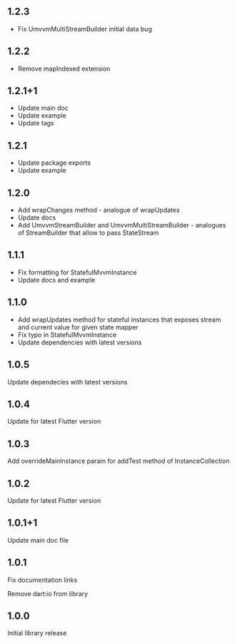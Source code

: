 ## 1.2.3

- Fix UmvvmMultiStreamBuilder initial data bug

## 1.2.2

- Remove mapIndexed extension

## 1.2.1+1

- Update main doc
- Update example
- Update tags

## 1.2.1

- Update package exports
- Update example

## 1.2.0

- Add wrapChanges method - analogue of wrapUpdates
- Update docs
- Add UmvvmStreamBuilder and UmvvmMultiStreamBuilder - analogues of StreamBuilder that allow to pass StateStream

## 1.1.1

- Fix formatting for StatefulMvvmInstance
- Update docs and example

## 1.1.0

- Add wrapUpdates method for stateful instances that exposes stream and current value for given state mapper
- Fix typo in StatefulMvvmInstance
- Update dependencies with latest versions

## 1.0.5

Update dependecies with latest versions

## 1.0.4

Update for latest Flutter version

## 1.0.3

Add overrideMainInstance param for addTest method of InstanceCollection

## 1.0.2

Update for latest Flutter version

## 1.0.1+1

Update main doc file

## 1.0.1

Fix documentation links

Remove dart:io from library

## 1.0.0

Initial library release
